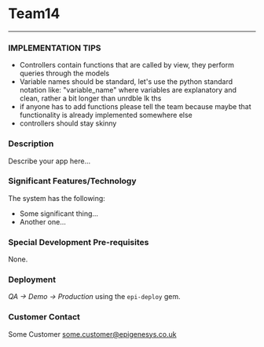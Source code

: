 # Team14
---

### IMPLEMENTATION TIPS

* Controllers contain functions that are called by view, they perform queries through the models
* Variable names should be standard, let's use the python standard notation like: "variable_name" where variables are explanatory and clean, rather a bit longer than unrdble lk ths
* if anyone has to add functions please tell the team because maybe that functionality is already implemented somewhere else
* controllers should stay skinny

### Description
Describe your app here...

### Significant Features/Technology
The system has the following:

* Some significant thing...
* Another one...

### Special Development Pre-requisites
None.

### Deployment
*QA -> Demo -> Production* using the `epi-deploy` gem.

### Customer Contact
Some Customer <some.customer@epigenesys.co.uk>
